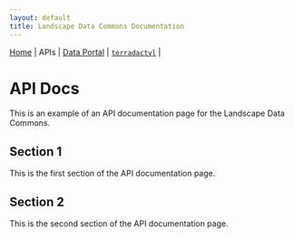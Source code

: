 ```yaml
---
layout: default
title: Landscape Data Commons Documentation
---
```

[Home](./) | APIs | [Data Portal](./terradactyl) | [`terradactyl`](./terradactyl) |

# API Docs

This is an example of an API documentation page for the Landscape Data Commons.

## Section 1

This is the first section of the API documentation page.

## Section 2

This is the second section of the API documentation page.
